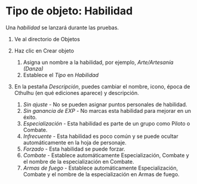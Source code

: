 # Tipo de objeto: Habilidad

Una _habilidad_ se lanzará durante las pruebas.

1. Ve al directorio de Objetos
2. Haz clic en Crear objeto

    1. Asigna un nombre a la habilidad, por ejemplo, _Arte/Artesanía (Danza)_
    2. Establece el _Tipo_ en _Habilidad_

3. En la pestaña _Descripción_, puedes cambiar el nombre, icono, época de Cthulhu (en qué ediciones aparece) y descripción.

    1. _Sin ajuste_ - No se pueden asignar puntos personales de habilidad.
    2. _Sin ganancia de EXP_ - No marcas esta habilidad para mejorar en un éxito.
    3. _Especialización_ - Esta habilidad es parte de un grupo como Piloto o Combate.
    4. _Infrecuente_ - Esta habilidad es poco común y se puede ocultar automáticamente en la hoja de personaje.
    5. _Forzado_ - Esta habilidad se puede forzar.
    6. _Combate_ - Establece automáticamente Especialización, Combate y el nombre de la especialización en Combate.
    7. _Armas de fuego_ - Establece automáticamente Especialización, Combate y el nombre de la especialización en Armas de fuego.
